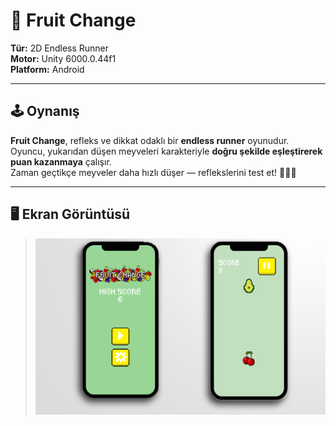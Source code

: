 # 🍓 Fruit Change

**Tür:** 2D Endless Runner  
**Motor:** Unity 6000.0.44f1  
**Platform:** Android  

---

## 🕹️ Oynanış

**Fruit Change**, refleks ve dikkat odaklı bir **endless runner** oyunudur.  
Oyuncu, yukarıdan düşen meyveleri karakteriyle **doğru şekilde eşleştirerek puan kazanmaya** çalışır.  
Zaman geçtikçe meyveler daha hızlı düşer — reflekslerini test et! 🍎🍌🍉

---

## 🖥️ Ekran Görüntüsü

> ![Fruit Change](https://github.com/yusuffcapa/fruit-change/blob/36f0081656dac040a793e9be7ae024f031f11427/Fruit%20PNG.png)
